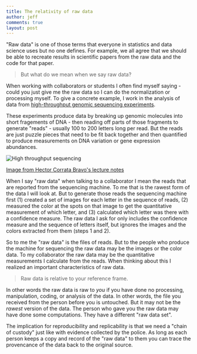 ```yaml
---
title: The relativity of raw data
author: jeff
comments: true
layout: post
---
```


"Raw data" is one of those terms that everyone in statistics and data science uses but no one defines. For example, we all agree that we should be able to recreate results in scientific papers from the raw data and the code for that paper. 

> But what do we mean when we say raw data? 

When working with collaborators or students I often find myself saying - could you just give me the raw data so I can do the normalization or processing myself. To give a concrete example, I work in the analysis of data from [high-throughput genomic sequencing experiments](http://www.nature.com/nbt/journal/v26/n10/full/nbt1486.html). 

These experiments produce data by breaking up genomic molecules into short fragements of DNA -  then reading off parts of those fragments to generate "reads" - usually 100 to 200 letters long per read. But the reads are just puzzle pieces that need to be fit back together and then quantified to produce measurements on DNA variation or gene expression abundances. 

![High throughput sequencing](https://raw.githubusercontent.com/simplystats/simplystats.github.io/master/_images/sequencing.png)

[Image from Hector Corrata Bravo's lecture notes](http://cbcb.umd.edu/~hcorrada/CFG/lectures/lect22_seqIntro/seqIntro.pdf)

When I say "raw data" when talking to a collaborator I mean the reads that are reported from the sequencing machine. To me that is the rawest form of the data I will look at. But to generate those reads the sequencing machine first (1) created a set of images for each letter in the sequence of reads, (2) measured the color at the spots on that image to get the quantitative measurement of which letter, and (3) calculated which letter was there with a confidence measure. The raw data I ask for only includes the confidence measure and the sequence of letters itself, but ignores the images and the colors extracted from them (steps 1 and 2). 

So to me the "raw data" is the files of reads. But to the people who produce the machine for sequencing the raw data may be the images or the color data. To my collaborator the raw data may be the quantitative measurements I calculate from the reads. When thinking about this I realized an important characteristics of raw data. 

> Raw data is relative to your reference frame.

In other words the raw data is raw to _you_ if you have done no processing, manipulation, coding, or analysis of the data. In other words, the file you received from the person before you is untouched. But it may not be the _rawest_ version of the data. The person who gave you the raw data may have done some computations. They have a different "raw data set". 

The implication for reproducibility and replicability is that we need a "chain of custody" just like with evidence collected by the police. As long as each person keeps a copy and record of the "raw data" to them you can trace the provencance of the data back to the original source. 





